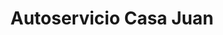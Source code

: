 ---
title: "Autoservicio Casa Juan"
url: /cabra-del-santo-cristo/autoservicio-casa-juan/
shop: Supermarkt
---